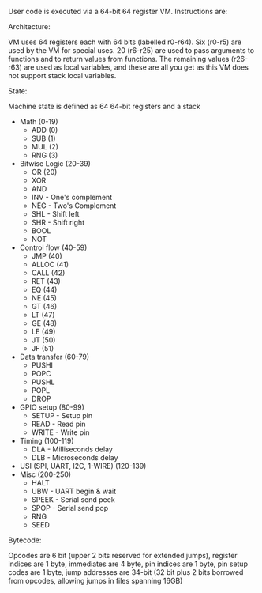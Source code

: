 User code is executed via a 64-bit 64 register VM. Instructions are:

Architecture:

VM uses 64 registers each with 64 bits (labelled r0-r64). Six (r0-r5) are used by the VM for special uses. 20 (r6-r25) are used to pass arguments to functions and to return values from functions. The remaining values (r26-r63) are used as local variables, and these are all you get as this VM does not support stack local variables. 

State:

Machine state is defined as 64 64-bit registers and a stack

- Math (0-19)
	- ADD (0)
	- SUB (1)
	- MUL (2)
	- RNG (3)
- Bitwise Logic (20-39)
	- OR (20)
	- XOR
	- AND
	- INV - One's complement
	- NEG - Two's Complement
	- SHL - Shift left
	- SHR - Shift right
	- BOOL
	- NOT 
- Control flow (40-59)
	- JMP (40)
	- ALLOC (41)
	- CALL (42)
	- RET (43)
	- EQ (44)
	- NE (45)
	- GT (46)
	- LT (47)
	- GE (48)
	- LE (49)
	- JT (50)
	- JF (51)
- Data transfer (60-79)
	- PUSHI
	- POPC
	- PUSHL
	- POPL
	- DROP
- GPIO setup (80-99)
	- SETUP - Setup pin 
	- READ - Read pin
	- WRITE - Write pin
- Timing (100-119)
	- DLA - Milliseconds delay
	- DLB - Microseconds delay
- USI (SPI, UART, I2C, 1-WIRE) (120-139)
- Misc (200-250)
	- HALT
	- UBW - UART begin & wait
	- SPEEK - Serial send peek
	- SPOP - Serial send pop
	- RNG
	- SEED

Bytecode:

Opcodes are 6 bit (upper 2 bits reserved for extended jumps), register indices are 1 byte, immediates are 4 byte, pin indices are 1 byte, pin setup codes are 1 byte, jump addresses are 34-bit (32 bit plus 2 bits borrowed from opcodes, allowing jumps in files spanning 16GB)